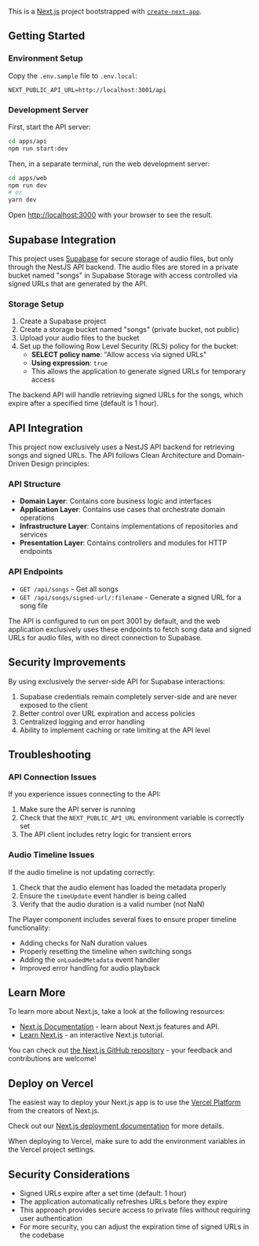 This is a [Next.js](https://nextjs.org/) project bootstrapped with [`create-next-app`](https://github.com/vercel/next.js/tree/canary/packages/create-next-app).

## Getting Started

### Environment Setup

Copy the `.env.sample` file to `.env.local`:

```
NEXT_PUBLIC_API_URL=http://localhost:3001/api
```

### Development Server

First, start the API server:

```bash
cd apps/api
npm run start:dev
```

Then, in a separate terminal, run the web development server:

```bash
cd apps/web
npm run dev
# or
yarn dev
```

Open [http://localhost:3000](http://localhost:3000) with your browser to see the result.

## Supabase Integration

This project uses [Supabase](https://supabase.com/) for secure storage of audio files, but only through the NestJS API backend. The audio files are stored in a private bucket named "songs" in Supabase Storage with access controlled via signed URLs that are generated by the API.

### Storage Setup

1. Create a Supabase project
2. Create a storage bucket named "songs" (private bucket, not public)
3. Upload your audio files to the bucket
4. Set up the following Row Level Security (RLS) policy for the bucket:
   - **SELECT policy name**: "Allow access via signed URLs"
   - **Using expression**: `true`
   - This allows the application to generate signed URLs for temporary access

The backend API will handle retrieving signed URLs for the songs, which expire after a specified time (default is 1 hour).

## API Integration

This project now exclusively uses a NestJS API backend for retrieving songs and signed URLs. The API follows Clean Architecture and Domain-Driven Design principles:

### API Structure

- **Domain Layer**: Contains core business logic and interfaces
- **Application Layer**: Contains use cases that orchestrate domain operations
- **Infrastructure Layer**: Contains implementations of repositories and services
- **Presentation Layer**: Contains controllers and modules for HTTP endpoints

### API Endpoints

- `GET /api/songs` - Get all songs
- `GET /api/songs/signed-url/:filename` - Generate a signed URL for a song file

The API is configured to run on port 3001 by default, and the web application exclusively uses these endpoints to fetch song data and signed URLs for audio files, with no direct connection to Supabase.

## Security Improvements

By using exclusively the server-side API for Supabase interactions:

1. Supabase credentials remain completely server-side and are never exposed to the client
2. Better control over URL expiration and access policies
3. Centralized logging and error handling
4. Ability to implement caching or rate limiting at the API level

## Troubleshooting

### API Connection Issues

If you experience issues connecting to the API:

1. Make sure the API server is running
2. Check that the `NEXT_PUBLIC_API_URL` environment variable is correctly set
3. The API client includes retry logic for transient errors

### Audio Timeline Issues

If the audio timeline is not updating correctly:

1. Check that the audio element has loaded the metadata properly
2. Ensure the `timeUpdate` event handler is being called
3. Verify that the audio duration is a valid number (not NaN)

The Player component includes several fixes to ensure proper timeline functionality:
- Adding checks for NaN duration values
- Properly resetting the timeline when switching songs
- Adding the `onLoadedMetadata` event handler
- Improved error handling for audio playback

## Learn More

To learn more about Next.js, take a look at the following resources:

- [Next.js Documentation](https://nextjs.org/docs) - learn about Next.js features and API.
- [Learn Next.js](https://nextjs.org/learn) - an interactive Next.js tutorial.

You can check out [the Next.js GitHub repository](https://github.com/vercel/next.js/) - your feedback and contributions are welcome!

## Deploy on Vercel

The easiest way to deploy your Next.js app is to use the [Vercel Platform](https://vercel.com/new?utm_medium=default-template&filter=next.js&utm_source=create-next-app&utm_campaign=create-next-app-readme) from the creators of Next.js.

Check out our [Next.js deployment documentation](https://nextjs.org/docs/deployment) for more details.

When deploying to Vercel, make sure to add the environment variables in the Vercel project settings.

## Security Considerations

- Signed URLs expire after a set time (default: 1 hour)
- The application automatically refreshes URLs before they expire
- This approach provides secure access to private files without requiring user authentication
- For more security, you can adjust the expiration time of signed URLs in the codebase
